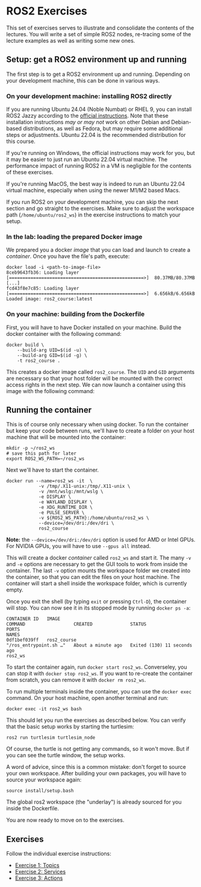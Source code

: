 # ROS2 Exercises

This set of exercises serves to illustrate and consolidate the contents of the lectures.
You will write a set of simple ROS2 nodes, re-tracing some of the lecture examples as well as writing some new ones.

## Setup: get a ROS2 environment up and running

The first step is to get a ROS2 environment up and running.
Depending on your development machine, this can be done in various ways.

### On your development machine: installing ROS2 directly

If you are running Ubuntu 24.04 (Noble Numbat) or RHEL 9, you can install ROS2 Jazzy according to the [official instructions][ros2-install]. Note that these installation instructions _may or may not_ work on other Debian and Debian-based distributions, as well as Fedora, but may require some additional steps or adjustments. Ubuntu 22.04 is the recommended distribution for this course.

If you're running on Windows, the official instructions may work for you, but it may be easier to just run an Ubuntu 22.04 virtual machine. The performance impact of running ROS2 in a VM is negligible for the contents of these exercises.

If you're running MacOS, the best way is indeed to run an Ubuntu 22.04 virtual machine, especially when using the newer M1/M2 based Macs.

[ros2-install]: https://docs.ros.org/en/jazzy/Installation.html

If you run ROS2 on your development machine, you can skip the next section and go straight to the exercises.
Make sure to adjust the workspace path (`/home/ubuntu/ros2_ws`) in the exercise instructions to match your setup.

### In the lab: loading the prepared Docker image

We prepared you a docker _image_ that you can load and launch to create a _container_.
Once you have the file's path, execute:

```terminal
docker load -i <path-to-image-file>
8ceb9643fb36: Loading layer [==================================================>]  80.37MB/80.37MB
[...]
fcd43f8e7c85: Loading layer [==================================================>]  6.656kB/6.656kB
Loaded image: ros2_course:latest
```

### On your machine: building from the Dockerfile

First, you will have to have Docker installed on your machine.
Build the docker container with the following command:

```terminal
docker build \
    --build-arg UID=$(id -u) \
    --build-arg GID=$(id -g) \
    -t ros2_course .
```

This creates a docker image called `ros2_course`.
The `UID` and `GID` arguments are necessary so that your host folder will be mounted with the correct access rights in the next step.
We can now launch a container using this image with the following command:

## Running the container

This is of course only necessary when using docker.
To run the container but keep your code between runs, we'll have to create a folder on your host machine that will be mounted into the container:

```terminal
mkdir -p ~/ros2_ws
# save this path for later
export ROS2_WS_PATH=~/ros2_ws
```

Next we'll have to start the container.

```terminal
docker run --name=ros2_ws -it  \
            -v /tmp/.X11-unix:/tmp/.X11-unix \
            -v /mnt/wslg:/mnt/wslg \
            -e DISPLAY \
            -e WAYLAND_DISPLAY \
            -e XDG_RUNTIME_DIR \
            -e PULSE_SERVER \
            -v ${ROS2_WS_PATH}:/home/ubuntu/ros2_ws \
            --device=/dev/dri:/dev/dri \
            ros2_course
```

**Note:** the `--device=/dev/dri:/dev/dri` option is used for AMD or Intel GPUs. For NVIDIA GPUs, you will have to use `--gpus all` instead.

This will create a docker _container_ called `ros2_ws` and start it.
The many `-v` and `-e` options are necessary to get the GUI tools to work from inside the container.
The last `-v` option mounts the workspace folder we created into the container, so that you can edit the files on your host machine.
The container will start a shell inside the workspace folder, which is currently empty.

Once you exit the shell (by typing `exit` or pressing `Ctrl-D`), the container will stop.
You can now see it in its stopped mode by running `docker ps -a`:

```terminal
CONTAINER ID   IMAGE                                             COMMAND                  CREATED              STATUS                        PORTS                                                                  NAMES
0df1bef039ff   ros2_course                                       "/ros_entrypoint.sh …"   About a minute ago   Exited (130) 11 seconds ago                                                                          ros2_ws
```

To start the container again, run `docker start ros2_ws`.
Converseley, you can stop it with `docker stop ros2_ws`.
If you want to re-create the container from scratch, you can remove it with `docker rm ros2_ws`.

To run multiple terminals inside the container, you can use the `docker exec` command.
On your host machine, open another terminal and run:

```terminal
docker exec -it ros2_ws bash
```

This should let you run the exercises as described below.
You can verify that the basic setup works by starting the turtlesim:

```terminal
ros2 run turtlesim turtlesim_node
```

Of course, the turtle is not getting any commands, so it won't move.
But if you can see the turtle window, the setup works.

A word of advice, since this is a common mistake: don't forget to source your own workspace.
After building your own packages, you will have to source your workspace again:

```terminal
source install/setup.bash
```

The global ros2 workspace (the "underlay") is already sourced for you inside the Dockerfile.

You are now ready to move on to the exercises.

## Exercises

Follow the individual exercise instructions:

- [Exercise 1: Topics](Exercise%201.md)
- [Exercise 2: Services](Exercise%202.md)
- [Exercise 3: Actions](Exercise%203.md)
